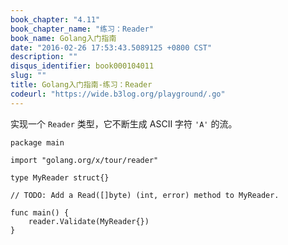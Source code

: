 ```yaml
---
book_chapter: "4.11"
book_chapter_name: "练习：Reader"
book_name: Golang入门指南
date: "2016-02-26 17:53:43.5089125 +0800 CST"
description: ""
disqus_identifier: book000104011
slug: ""
title: Golang入门指南-练习：Reader
codeurl: "https://wide.b3log.org/playground/.go"
---
```





实现一个 `Reader` 类型，它不断生成 ASCII 字符 `'A'` 的流。

```
package main

import "golang.org/x/tour/reader"

type MyReader struct{}

// TODO: Add a Read([]byte) (int, error) method to MyReader.

func main() {
	reader.Validate(MyReader{})
}

```

